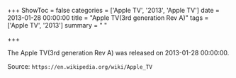 +++
ShowToc = false
categories = ['Apple TV', '2013', 'Apple TV']
date = 2013-01-28 00:00:00
title = "Apple TV(3rd generation Rev A)"
tags = ['Apple TV', '2013']
summary = " "

+++

The Apple TV(3rd generation Rev A) was released on 2013-01-28 00:00:00.

Source: `https://en.wikipedia.org/wiki/Apple_TV`
